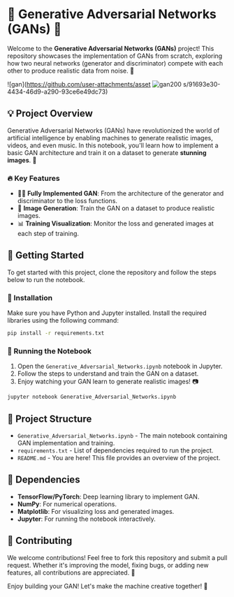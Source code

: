 # 🧠 Generative Adversarial Networks (GANs) 🎨

Welcome to the **Generative Adversarial Networks (GANs)** project! This repository showcases the implementation of GANs from scratch, exploring how two neural networks (generator and discriminator) compete with each other to produce realistic data from noise. 🚀

![gan](https://github.com/user-attachments/asset
![gan200](https://github.com/user-attachments/assets/7a34cb63-4200-43dd-a358-e0ff087f02cf)
s/91693e30-4434-46d9-a290-93ce6e49dc73)



## 💡 Project Overview

Generative Adversarial Networks (GANs) have revolutionized the world of artificial intelligence by enabling machines to generate realistic images, videos, and even music. In this notebook, you'll learn how to implement a basic GAN architecture and train it on a dataset to generate **stunning images**. 🌈

### 🔥 Key Features

- 🧑‍💻 **Fully Implemented GAN**: From the architecture of the generator and discriminator to the loss functions.
- 🎨 **Image Generation**: Train the GAN on a dataset to produce realistic images.
- 📊 **Training Visualization**: Monitor the loss and generated images at each step of training.

## 🚀 Getting Started

To get started with this project, clone the repository and follow the steps below to run the notebook.

### 🔧 Installation

Make sure you have Python and Jupyter installed. Install the required libraries using the following command:

```bash
pip install -r requirements.txt
```

### 🏃 Running the Notebook

1. Open the `Generative_Adversarial_Networks.ipynb` notebook in Jupyter.
2. Follow the steps to understand and train the GAN on a dataset.
3. Enjoy watching your GAN learn to generate realistic images! 📷

```bash
jupyter notebook Generative_Adversarial_Networks.ipynb
```

## 🎯 Project Structure

- `Generative_Adversarial_Networks.ipynb` - The main notebook containing GAN implementation and training.
- `requirements.txt` - List of dependencies required to run the project.
- `README.md` - You are here! This file provides an overview of the project.

## 🧩 Dependencies

- **TensorFlow/PyTorch**: Deep learning library to implement GAN.
- **NumPy**: For numerical operations.
- **Matplotlib**: For visualizing loss and generated images.
- **Jupyter**: For running the notebook interactively.

## 🙌 Contributing

We welcome contributions! Feel free to fork this repository and submit a pull request. Whether it's improving the model, fixing bugs, or adding new features, all contributions are appreciated. 💪

Enjoy building your GAN! Let's make the machine creative together! 🎉
